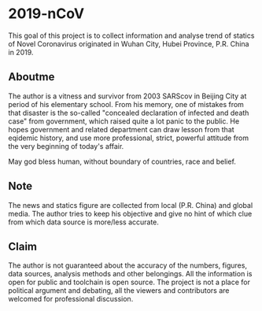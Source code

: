 # 2019-nCoV
This goal of this project is to collect information and analyse trend of statics of Novel Coronavirus originated in Wuhan City, Hubei Province, P.R. China in 2019.

## Aboutme
The author is a vitness and survivor from 2003 SARScov in Beijing City at period of his elementary school. From his memory, one of mistakes from that disaster is the so-called "concealed declaration of infected and death case" from government, which raised quite a lot panic to the public. He hopes government and related department can draw lesson from that eqidemic history, and use more professional, strict, powerful attitude from the very beginning of today's affair. 

May god bless human, without boundary of countries, race and belief.

## Note
The news and statics figure are collected from local (P.R. China) and global media. The author tries to keep his objective and give no hint of which clue from which data source is more/less accurate. 

## Claim
The author is not guaranteed about the accuracy of the numbers, figures, data sources, analysis methods and other belongings. All the information is open for public and toolchain is open source. The project is not a place for political argument and debating, all the viewers and contributors are welcomed for professional discussion. 
